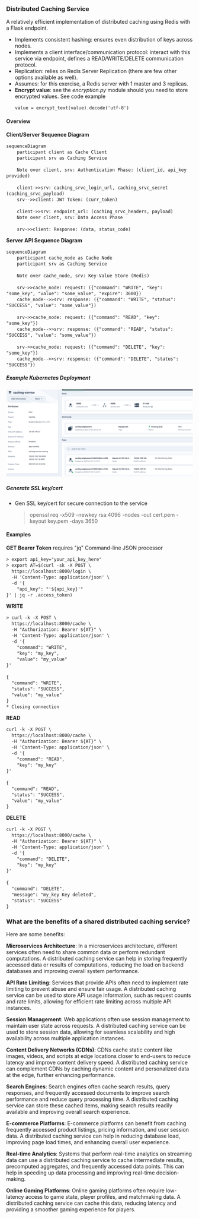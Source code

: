 ### Distributed Caching Service

A relatively efficient implementation of distributed caching using Redis with a Flask endpoint.

* Implements consistent hashing: ensures even distribution of keys across nodes.
* Implements a client interface/communication protocol: interact with this service via endpoint,
  defines a READ/WRITE/DELETE communication protocol.
* Replication: relies on Redis Server Replication (there are few other options available as well).
* Assumes: for this exercise, a Redis server with 1 master and 3 replicas.
* **Encrypt value**: see the _encryption.py_ module should you need to store encrypted values. See code example
  ```code
  value = encrypt_text(value).decode('utf-8')
  ```

#### Overview

**Client/Server Sequence Diagram**
```mermaid
sequenceDiagram
    participant client as Cache Client
    participant srv as Caching Service

    Note over client, srv: Authentication Phase: (client_id, api_key provided)

    client->>srv: caching_srvc_login_url, caching_srvc_secret (caching_srvc_payload)
    srv-->>client: JWT Token: (curr_token)

    client->>srv: endpoint_url: (caching_srvc_headers, payload)
    Note over client, srv: Data Access Phase

    srv->>client: Response: (data, status_code)
```

**Server API Sequence Diagram**
```mermaid
sequenceDiagram
    participant cache_node as Cache Node
    participant srv as Caching Service

    Note over cache_node, srv: Key-Value Store (Redis)

    srv->>cache_node: request: ({"command": "WRITE", "key": "some_key", "value": "some_value", "expire": 3600})
    cache_node-->>srv: response: ({"command": "WRITE", "status": "SUCCESS", "value": "some_value"})

    srv->>cache_node: request: ({"command": "READ", "key": "some_key"})
    cache_node-->>srv: response: ({"command": "READ", "status": "SUCCESS", "value": "some_value"})

    srv->>cache_node: request: ({"command": "DELETE", "key": "some_key"})
    cache_node-->>srv: response: ({"command": "DELETE", "status": "SUCCESS"})

```


##### Example Kubernetes Deployment
![K8](caching_service_kubernetes.png)

##### Generate SSL key/cert
* Gen SSL key/cert for secure connection to the service
    > openssl req -x509 -newkey rsa:4096 -nodes -out cert.pem -keyout key.pem -days 3650

#### Examples

**GET Bearer Token**
requires "jq" Command-line JSON processor 
```shell
> export api_key="your_api_key_here"
> export AT=$(curl -sk -X POST \
  https://localhost:8000/login \
  -H 'Content-Type: application/json' \
  -d '{
    "api_key": "'${api_key}'"
}' | jq -r .access_token)

```

**WRITE**
```shell
> curl -k -X POST \
  https://localhost:8000/cache \
  -H "Authorization: Bearer ${AT}" \
  -H 'Content-Type: application/json' \
  -d '{
    "command": "WRITE",
    "key": "my_key",
    "value": "my_value"
}'

{
  "command": "WRITE",
  "status": "SUCCESS",
  "value": "my_value"
}
* Closing connection
```

**READ**
```shell
curl -k -X POST \
  https://localhost:8000/cache \
  -H "Authorization: Bearer ${AT}" \
  -H 'Content-Type: application/json' \
  -d '{
    "command": "READ",
    "key": "my_key"
}'

{
  "command": "READ",
  "status": "SUCCESS",
  "value": "my_value"
}
```

**DELETE**
```shell
curl -k -X POST \
  https://localhost:8000/cache \
  -H "Authorization: Bearer ${AT}" \
  -H 'Content-Type: application/json' \
  -d '{
    "command": "DELETE",
    "key": "my_key"
}'

{
  "command": "DELETE",
  "message": "my_key Key deleted",
  "status": "SUCCESS"
}
```

### What are the benefits of a shared distributed caching service?

Here are some benefits:

**Microservices Architecture**: In a microservices architecture, different services often need to share common data or perform redundant computations. A distributed caching service can help in storing frequently accessed data or results of computations, reducing the load on backend databases and improving overall system performance.

**API Rate Limiting**: Services that provide APIs often need to implement rate limiting to prevent abuse and ensure fair usage. A distributed caching service can be used to store API usage information, such as request counts and rate limits, allowing for efficient rate limiting across multiple API instances.

**Session Management**: Web applications often use session management to maintain user state across requests. A distributed caching service can be used to store session data, allowing for seamless scalability and high availability across multiple application instances.

**Content Delivery Networks (CDNs)**: CDNs cache static content like images, videos, and scripts at edge locations closer to end-users to reduce latency and improve content delivery speed. A distributed caching service can complement CDNs by caching dynamic content and personalized data at the edge, further enhancing performance.

**Search Engines**: Search engines often cache search results, query responses, and frequently accessed documents to improve search performance and reduce query processing time. A distributed caching service can store these cached items, making search results readily available and improving overall search experience.

**E-commerce Platforms**: E-commerce platforms can benefit from caching frequently accessed product listings, pricing information, and user session data. A distributed caching service can help in reducing database load, improving page load times, and enhancing overall user experience.

**Real-time Analytics**: Systems that perform real-time analytics on streaming data can use a distributed caching service to cache intermediate results, precomputed aggregates, and frequently accessed data points. This can help in speeding up data processing and improving real-time decision-making.

**Online Gaming Platforms**: Online gaming platforms often require low-latency access to game state, player profiles, and matchmaking data. A distributed caching service can cache this data, reducing latency and providing a smoother gaming experience for players.
